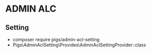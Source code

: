 # ADMIN ALC


## Setting
* composer require pigs/admin-acl-setting
* Pigs\AdminAclSetting\Provides\AdminAclSettingProvider::class